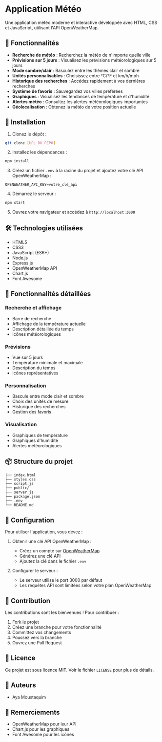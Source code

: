 # Application Météo

Une application météo moderne et interactive développée avec HTML, CSS et JavaScript, utilisant l'API OpenWeatherMap.

## 🌟 Fonctionnalités

- **Recherche de météo** : Recherchez la météo de n'importe quelle ville
- **Prévisions sur 5 jours** : Visualisez les prévisions météorologiques sur 5 jours
- **Mode sombre/clair** : Basculez entre les thèmes clair et sombre
- **Unités personnalisables** : Choisissez entre °C/°F et km/h/mph
- **Historique des recherches** : Accédez rapidement à vos dernières recherches
- **Système de favoris** : Sauvegardez vos villes préférées
- **Graphiques** : Visualisez les tendances de température et d'humidité
- **Alertes météo** : Consultez les alertes météorologiques importantes
- **Géolocalisation** : Obtenez la météo de votre position actuelle

## 🚀 Installation

1. Clonez le dépôt :
```bash
git clone [URL_DU_REPO]
```

2. Installez les dépendances :
```bash
npm install
```

3. Créez un fichier `.env` à la racine du projet et ajoutez votre clé API OpenWeatherMap :
```
OPENWEATHER_API_KEY=votre_clé_api
```

4. Démarrez le serveur :
```bash
npm start
```

5. Ouvrez votre navigateur et accédez à `http://localhost:3000`

## 🛠️ Technologies utilisées

- HTML5
- CSS3
- JavaScript (ES6+)
- Node.js
- Express.js
- OpenWeatherMap API
- Chart.js
- Font Awesome

## 📱 Fonctionnalités détaillées

### Recherche et affichage
- Barre de recherche
- Affichage de la température actuelle
- Description détaillée du temps
- Icônes météorologiques

### Prévisions
- Vue sur 5 jours
- Température minimale et maximale
- Description du temps
- Icônes représentatives

### Personnalisation
- Bascule entre mode clair et sombre
- Choix des unités de mesure
- Historique des recherches
- Gestion des favoris

### Visualisation
- Graphiques de température
- Graphiques d'humidité
- Alertes météorologiques

## 📦 Structure du projet

```
├── index.html
├── styles.css
├── script.js
├── public/
├── server.js
├── package.json
├── .env
└── README.md
```

## 🔑 Configuration

Pour utiliser l'application, vous devez :

1. Obtenir une clé API OpenWeatherMap :
   - Créez un compte sur [OpenWeatherMap](https://openweathermap.org/)
   - Générez une clé API
   - Ajoutez la clé dans le fichier `.env`

2. Configurer le serveur :
   - Le serveur utilise le port 3000 par défaut
   - Les requêtes API sont limitées selon votre plan OpenWeatherMap

## 🤝 Contribution

Les contributions sont les bienvenues ! Pour contribuer :

1. Fork le projet
2. Créez une branche pour votre fonctionnalité
3. Committez vos changements
4. Poussez vers la branche
5. Ouvrez une Pull Request

## 📄 Licence

Ce projet est sous licence MIT. Voir le fichier `LICENSE` pour plus de détails.

## 👥 Auteurs

- Aya Moustaquim

## 🙏 Remerciements

- OpenWeatherMap pour leur API
- Chart.js pour les graphiques
- Font Awesome pour les icônes 